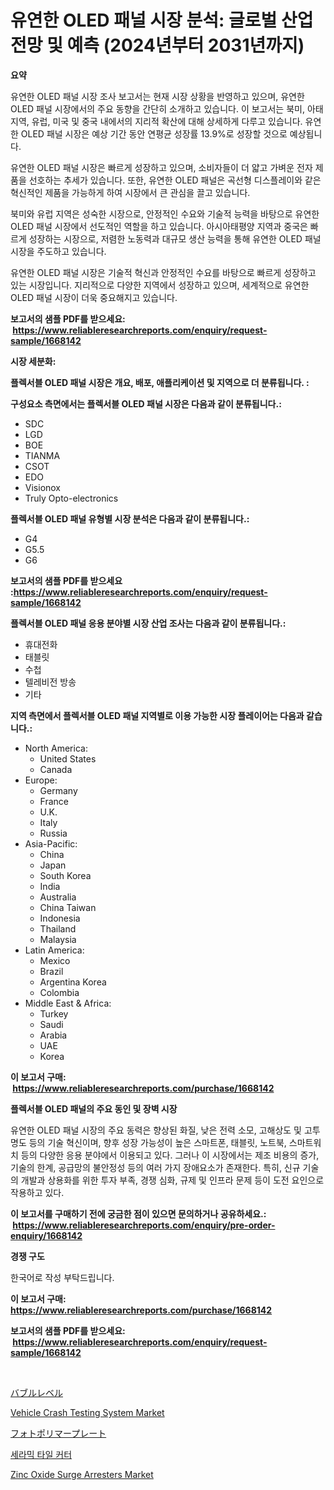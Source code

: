 <p><h1>유연한 OLED 패널 시장 분석: 글로벌 산업 전망 및 예측 (2024년부터 2031년까지)</h1></p><p><strong>요약</strong></p>
<p><p>유연한 OLED 패널 시장 조사 보고서는 현재 시장 상황을 반영하고 있으며, 유연한 OLED 패널 시장에서의 주요 동향을 간단히 소개하고 있습니다. 이 보고서는 북미, 아태지역, 유럽, 미국 및 중국 내에서의 지리적 확산에 대해 상세하게 다루고 있습니다. 유연한 OLED 패널 시장은 예상 기간 동안 연평균 성장률 13.9%로 성장할 것으로 예상됩니다.</p><p>유연한 OLED 패널 시장은 빠르게 성장하고 있으며, 소비자들이 더 얇고 가벼운 전자 제품을 선호하는 추세가 있습니다. 또한, 유연한 OLED 패널은 곡선형 디스플레이와 같은 혁신적인 제품을 가능하게 하여 시장에서 큰 관심을 끌고 있습니다.</p><p>북미와 유럽 지역은 성숙한 시장으로, 안정적인 수요와 기술적 능력을 바탕으로 유연한 OLED 패널 시장에서 선도적인 역할을 하고 있습니다. 아시아태평양 지역과 중국은 빠르게 성장하는 시장으로, 저렴한 노동력과 대규모 생산 능력을 통해 유연한 OLED 패널 시장을 주도하고 있습니다.</p><p>유연한 OLED 패널 시장은 기술적 혁신과 안정적인 수요를 바탕으로 빠르게 성장하고 있는 시장입니다. 지리적으로 다양한 지역에서 성장하고 있으며, 세계적으로 유연한 OLED 패널 시장이 더욱 중요해지고 있습니다.</p></p>
<p><strong>보고서의 샘플 PDF를 받으세요: &nbsp;<a href="https://www.reliableresearchreports.com/enquiry/request-sample/1668142">https://www.reliableresearchreports.com/enquiry/request-sample/1668142</a></strong></p>
<p><strong>시장 세분화:</strong></p>
<p><strong> 플렉서블 OLED 패널 시장은 개요, 배포, 애플리케이션 및 지역으로 더 분류됩니다. :</strong></p>
<p><strong>구성요소 측면에서는 플렉서블 OLED 패널 시장은 다음과 같이 분류됩니다.:</strong></p>
<p><ul><li>SDC</li><li>LGD</li><li>BOE</li><li>TIANMA</li><li>CSOT</li><li>EDO</li><li>Visionox</li><li>Truly Opto-electronics</li></ul></p>
<p><strong> 플렉서블 OLED 패널 유형별 시장 분석은 다음과 같이 분류됩니다.:</strong></p>
<p><ul><li>G4</li><li>G5.5</li><li>G6</li></ul></p>
<p><strong>보고서의 샘플 PDF를 받으세요 :<a href="https://www.reliableresearchreports.com/enquiry/request-sample/1668142">https://www.reliableresearchreports.com/enquiry/request-sample/1668142</a></strong></p>
<p><strong> 플렉서블 OLED 패널 응용 분야별 시장 산업 조사는 다음과 같이 분류됩니다.:</strong></p>
<p><ul><li>휴대전화</li><li>태블릿</li><li>수첩</li><li>텔레비전 방송</li><li>기타</li></ul></p>
<p><strong>지역 측면에서 플렉서블 OLED 패널 지역별로 이용 가능한 시장 플레이어는 다음과 같습니다.:</strong></p>
<p><ul>
    <li>
        North America:
        <ul>
            <li>United States</li>
            <li>Canada</li>
        </ul>
    </li>
    <li>
        Europe:
        <ul>
            <li>Germany</li>
            <li>France</li>
            <li>U.K.</li>
            <li>Italy</li>
            <li>Russia</li>
        </ul>
    </li>
    <li>
        Asia-Pacific:
        <ul>
            <li>China</li>
            <li>Japan</li>
            <li>South Korea</li>
            <li>India</li>
            <li>Australia</li>
            <li>China Taiwan</li>
            <li>Indonesia</li>
            <li>Thailand</li>
            <li>Malaysia</li>
        </ul>
    </li>
    <li>
        Latin America:
        <ul>
            <li>Mexico</li>
            <li>Brazil</li>
            <li>Argentina Korea</li>
            <li>Colombia</li>
        </ul>
    </li>
    <li>
        Middle East & Africa:
        <ul>
            <li>Turkey</li>
            <li>Saudi</li>
            <li>Arabia</li>
            <li>UAE</li>
            <li>Korea</li>
        </ul>
    </li>
    </ul></p>
<p><strong>이 보고서 구매: &nbsp;<a href="https://www.reliableresearchreports.com/purchase/1668142">https://www.reliableresearchreports.com/purchase/1668142</a></strong></p>
<p><strong>플렉서블 OLED 패널의 주요 동인 및 장벽 시장</strong></p>
<p><p>유연한 OLED 패널 시장의 주요 동력은 향상된 화질, 낮은 전력 소모, 고해상도 및 고투명도 등의 기술 혁신이며, 향후 성장 가능성이 높은 스마트폰, 태블릿, 노트북, 스마트워치 등의 다양한 응용 분야에서 이용되고 있다. 그러나 이 시장에서는 제조 비용의 증가, 기술의 한계, 공급망의 불안정성 등의 여러 가지 장애요소가 존재한다. 특히, 신규 기술의 개발과 상용화를 위한 투자 부족, 경쟁 심화, 규제 및 인프라 문제 등이 도전 요인으로 작용하고 있다.</p></p>
<p><strong>이 보고서를 구매하기 전에 궁금한 점이 있으면 문의하거나 공유하세요.: &nbsp;<a href="https://www.reliableresearchreports.com/enquiry/pre-order-enquiry/1668142">https://www.reliableresearchreports.com/enquiry/pre-order-enquiry/1668142</a></strong></p>
<p><strong>경쟁 구도</strong></p>
<p><p>한국어로 작성 부탁드립니다.</p></p>
<p><strong>이 보고서 구매: &nbsp; <a href="https://www.reliableresearchreports.com/purchase/1668142">https://www.reliableresearchreports.com/purchase/1668142</a></strong></p>
<p><strong>보고서의 샘플 PDF를 받으세요: &nbsp;<a href="https://www.reliableresearchreports.com/enquiry/request-sample/1668142">https://www.reliableresearchreports.com/enquiry/request-sample/1668142</a></strong><strong></strong></p>
<p>&nbsp;</p>
<p><p><a href="https://github.com/dzy793153605/Market-Research-Report-List-1/blob/main/405434116368.md">バブルレベル</a></p><p><a href="https://issuu.com/reportprime-2/docs/vehicle-crash-testing-system-market-size-2030.pptx">Vehicle Crash Testing System Market</a></p><p><a href="https://github.com/oafhukehf4709715/Market-Research-Report-List-1/blob/main/512606716367.md">フォトポリマープレート</a></p><p><a href="https://github.com/WilburKihn5676/Market-Research-Report-List-1/blob/main/613313215263.md">세라믹 타일 커터</a></p><p><a href="https://github.com/marloy8/Market-Research-Report-List-3/blob/main/zinc-oxide-surge-arresters-market.md">Zinc Oxide Surge Arresters Market</a></p></p>